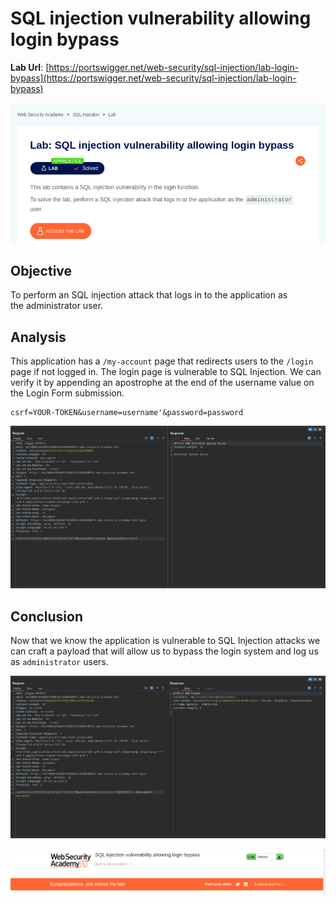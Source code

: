# SQL injection vulnerability allowing login bypass

**Lab Url**: [https://portswigger.net/web-security/sql-injection/lab-login-bypass](https://portswigger.net/web-security/sql-injection/lab-login-bypass)

![Lab Description](img/lab-description.png)

## Objective

To perform an SQL injection attack that logs in to the application as the administrator user.

## Analysis

This application has a `/my-account` page that redirects users to the `/login` page if not logged in. The login page is vulnerable to SQL Injection. We can verify it by appending an apostrophe at the end of the username value on the Login Form submission.

```text
csrf=YOUR-TOKEN&username=username'&password=password
```

![Internal Server Error](img/internal-server-error.png)

## Conclusion

Now that we know the application is vulnerable to SQL Injection attacks we can craft a payload that will allow us to bypass the login system and log us as `administrator` users.

![SQL Injection Payload](img/payload.png)

![Lab Solved](img/lab-solved.png)
